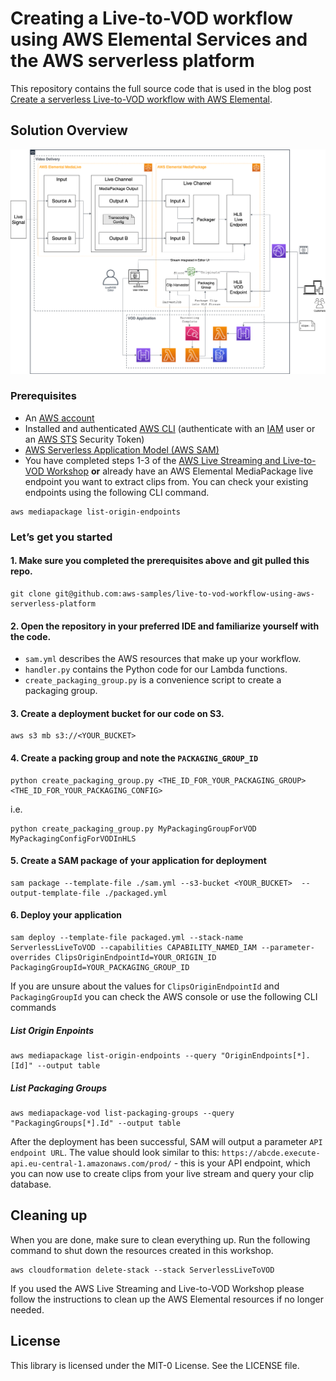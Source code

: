 #  Creating a Live-to-VOD workflow using AWS Elemental Services and the AWS serverless platform

This repository contains the full source code that is used in the blog post [Create a serverless Live-to-VOD workflow with AWS Elemental](https://aws.amazon.com/blogs/architecture/field-notes-create-a-serverless-live-to-vod-workflow-with-aws-elemental/).

## Solution Overview


![Diagram](img/serverless-live-to-vod.png)


### Prerequisites

- An [AWS account](https://signin.aws.amazon.com/signin?redirect_uri=https%3A%2F%2Fportal.aws.amazon.com%2Fbilling%2Fsignup%2Fresume&client_id=signup)
- Installed and authenticated [AWS CLI](https://docs.aws.amazon.com/en_pv/cli/latest/userguide/cli-chap-install.html) (authenticate with an [IAM](https://docs.aws.amazon.com/IAM/latest/UserGuide/getting-started.html) user or an [AWS STS](https://docs.aws.amazon.com/STS/latest/APIReference/Welcome.html) Security Token)
- [AWS Serverless Application Model (AWS SAM)](https://docs.aws.amazon.com/serverless-application-model/index.html)
- You have completed steps 1-3 of the [AWS Live Streaming and Live-to-VOD Workshop](https://github.com/aws-samples/aws-media-services-simple-live-workflow) **or** already have an AWS Elemental MediaPackage live endpoint you want to extract clips from. You can check your existing endpoints using the following CLI command.

```
aws mediapackage list-origin-endpoints
```

### Let’s get you started

#### 1. Make sure you completed the prerequisites above and git pulled this repo.

```
git clone git@github.com:aws-samples/live-to-vod-workflow-using-aws-serverless-platform
```

#### 2. Open the repository in your preferred IDE and familiarize yourself with the code.

- `sam.yml` describes the AWS resources that make up your workflow.
- `handler.py` contains the Python code for our Lambda functions.
- `create_packaging_group.py` is a convenience script to create a packaging group.

#### 3. Create a deployment bucket for our code on S3.

```
aws s3 mb s3://<YOUR_BUCKET>
```

#### 4. Create a packing group and note the `PACKAGING_GROUP_ID`

```
python create_packaging_group.py <THE_ID_FOR_YOUR_PACKAGING_GROUP> <THE_ID_FOR_YOUR_PACKAGING_CONFIG>
```

i.e. 

```
python create_packaging_group.py MyPackagingGroupForVOD MyPackagingConfigForVODInHLS
```

#### 5. Create a SAM package of your application for deployment

```
sam package --template-file ./sam.yml --s3-bucket <YOUR_BUCKET>  --output-template-file ./packaged.yml
```

#### 6. Deploy your application

```
sam deploy --template-file packaged.yml --stack-name ServerlessLiveToVOD --capabilities CAPABILITY_NAMED_IAM --parameter-overrides ClipsOriginEndpointId=YOUR_ORIGIN_ID PackagingGroupId=YOUR_PACKAGING_GROUP_ID
```

If you are unsure about the values for `ClipsOriginEndpointId` and `PackagingGroupId` you can check the AWS console or use the following CLI commands

##### List Origin Enpoints

```
aws mediapackage list-origin-endpoints --query "OriginEndpoints[*].[Id]" --output table
```
##### List Packaging Groups

```
aws mediapackage-vod list-packaging-groups --query "PackagingGroups[*].Id" --output table
```

After the deployment has been successful, SAM will output a parameter `API endpoint URL`. The value should look similar to this: `https://abcde.execute-api.eu-central-1.amazonaws.com/prod/` - this is your API endpoint, which you can now use to create clips from your live stream and query your clip database.

## Cleaning up

When you are done, make sure to clean everything up.
Run the following command to shut down the resources created in this workshop.

```
aws cloudformation delete-stack --stack ServerlessLiveToVOD
```

If you used the AWS Live Streaming and Live-to-VOD Workshop please follow the instructions to clean up the AWS Elemental resources if no longer needed.

## License

This library is licensed under the MIT-0 License. See the LICENSE file.

